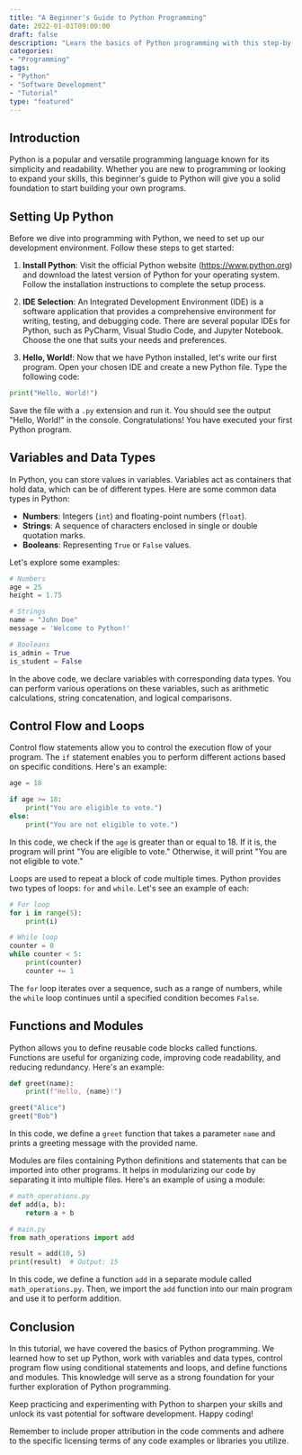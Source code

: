 ```yaml
--- 
title: "A Beginner's Guide to Python Programming"
date: 2022-01-01T09:00:00
draft: false
description: "Learn the basics of Python programming with this step-by-step tutorial."
categories: 
- "Programming"
tags: 
- "Python"
- "Software Development"
- "Tutorial"
type: "featured"
---
```

## Introduction

Python is a popular and versatile programming language known for its simplicity and readability. Whether you are new to programming or looking to expand your skills, this beginner's guide to Python will give you a solid foundation to start building your own programs.

## Setting Up Python

Before we dive into programming with Python, we need to set up our development environment. Follow these steps to get started:

1. **Install Python**: Visit the official Python website (https://www.python.org) and download the latest version of Python for your operating system. Follow the installation instructions to complete the setup process.

2. **IDE Selection**: An Integrated Development Environment (IDE) is a software application that provides a comprehensive environment for writing, testing, and debugging code. There are several popular IDEs for Python, such as PyCharm, Visual Studio Code, and Jupyter Notebook. Choose the one that suits your needs and preferences.

3. **Hello, World!**: Now that we have Python installed, let's write our first program. Open your chosen IDE and create a new Python file. Type the following code:

```python
print("Hello, World!")
```

Save the file with a `.py` extension and run it. You should see the output "Hello, World!" in the console. Congratulations! You have executed your first Python program.

## Variables and Data Types

In Python, you can store values in variables. Variables act as containers that hold data, which can be of different types. Here are some common data types in Python:

- **Numbers**: Integers (`int`) and floating-point numbers (`float`).
- **Strings**: A sequence of characters enclosed in single or double quotation marks.
- **Booleans**: Representing `True` or `False` values.

Let's explore some examples:

```python
# Numbers
age = 25
height = 1.75

# Strings
name = "John Doe"
message = 'Welcome to Python!'

# Booleans
is_admin = True
is_student = False
```

In the above code, we declare variables with corresponding data types. You can perform various operations on these variables, such as arithmetic calculations, string concatenation, and logical comparisons.

## Control Flow and Loops

Control flow statements allow you to control the execution flow of your program. The `if` statement enables you to perform different actions based on specific conditions. Here's an example:

```python
age = 18

if age >= 18:
    print("You are eligible to vote.")
else:
    print("You are not eligible to vote.")
```

In this code, we check if the `age` is greater than or equal to 18. If it is, the program will print "You are eligible to vote." Otherwise, it will print "You are not eligible to vote."

Loops are used to repeat a block of code multiple times. Python provides two types of loops: `for` and `while`. Let's see an example of each:

```python
# For loop
for i in range(5):
    print(i)

# While loop
counter = 0
while counter < 5:
    print(counter)
    counter += 1
```

The `for` loop iterates over a sequence, such as a range of numbers, while the `while` loop continues until a specified condition becomes `False`.

## Functions and Modules

Python allows you to define reusable code blocks called functions. Functions are useful for organizing code, improving code readability, and reducing redundancy. Here's an example:

```python
def greet(name):
    print(f"Hello, {name}!")

greet("Alice")
greet("Bob")
```

In this code, we define a `greet` function that takes a parameter `name` and prints a greeting message with the provided name.

Modules are files containing Python definitions and statements that can be imported into other programs. It helps in modularizing our code by separating it into multiple files. Here's an example of using a module:

```python
# math_operations.py
def add(a, b):
    return a + b

# main.py
from math_operations import add

result = add(10, 5)
print(result)  # Output: 15
```

In this code, we define a function `add` in a separate module called `math_operations.py`. Then, we import the `add` function into our main program and use it to perform addition.

## Conclusion

In this tutorial, we have covered the basics of Python programming. We learned how to set up Python, work with variables and data types, control program flow using conditional statements and loops, and define functions and modules. This knowledge will serve as a strong foundation for your further exploration of Python programming.

Keep practicing and experimenting with Python to sharpen your skills and unlock its vast potential for software development. Happy coding!

Remember to include proper attribution in the code comments and adhere to the specific licensing terms of any code examples or libraries you utilize.
